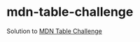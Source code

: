 # mdn-table-challenge
Solution to [MDN Table Challenge](https://developer.mozilla.org/en-US/docs/Learn_web_development/Core/Structuring_content/Planet_data_table)
